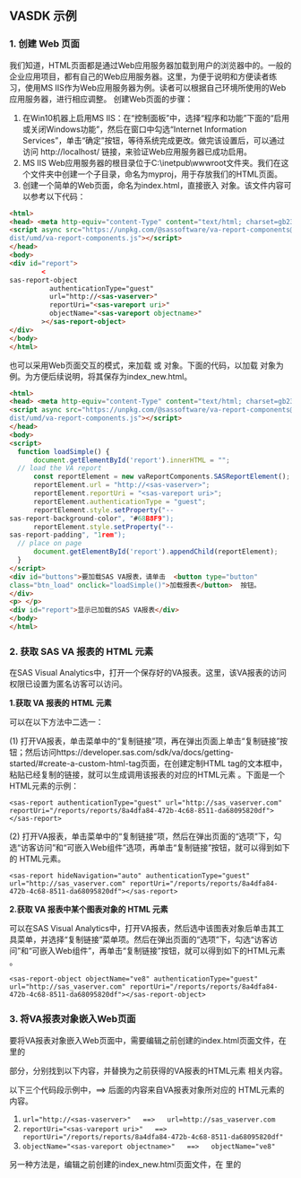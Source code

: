 ## VASDK 示例

### 1. 创建 Web 页面

我们知道，HTML页面都是通过Web应用服务器加载到用户的浏览器中的。一般的企业应用项目，都有自己的Web应用服务器。这里，为便于说明和方便读者练习，使用MS IIS作为Web应用服务器为例。读者可以根据自己环境所使用的Web应用服务器，进行相应调整。
创建Web页面的步骤：

1)	在Win10机器上启用MS IIS：在“控制面板”中，选择“程序和功能”下面的“启用或关闭Windows功能”，然后在窗口中勾选“Internet Information Services”，单击“确定”按钮，等待系统完成更改。做完该设置后，可以通过访问 http://localhost/ 链接，来验证Web应用服务器已成功启用。
2)	MS IIS Web应用服务器的根目录位于C:\inetpub\wwwroot文件夹。我们在这个文件夹中创建一个子目录，命名为myproj，用于存放我们的HTML页面。
3)	创建一个简单的Web页面，命名为index.html，直接嵌入<sas-report-object> 对象。该文件内容可以参考以下代码：
```html
<html>
<head> <meta http-equiv="content-Type" content="text/html; charset=gb2312"> 
<script async src="https://unpkg.com/@sassoftware/va-report-components@0.14.0/
dist/umd/va-report-components.js"></script>
</head>
<body>
<div id="report">
        <
sas-report-object
          authenticationType="guest"
          url="http://<sas-vaserver>"
          reportUri="<sas-vareport uri>"
          objectName="<sas-vareport objectname>"
        ></sas-report-object>
</div>
</body>
</html>
```

也可以采用Web页面交互的模式，来加载 <sas-report-object> 或 <sas-report>对象。下面的代码，以加载 <sas-report>对象为例。为方便后续说明，将其保存为index_new.html。

```html
<html>
<head> <meta http-equiv="content-Type" content="text/html; charset=gb2312"> 
<script async src="https://unpkg.com/@sassoftware/va-report-components@0.14.0/
dist/umd/va-report-components.js"></script>
</head>
<body>
<script> 
  function loadSimple() {
      document.getElementById('report').innerHTML = "";
  // load the VA report
      const reportElement = new vaReportComponents.SASReportElement();
      reportElement.url = "http://<sas-vaserver>";
      reportElement.reportUri = "<sas-vareport uri>";
      reportElement.authenticationType = "guest";
      reportElement.style.setProperty("--
sas-report-background-color", "#68B8F9");
      reportElement.style.setProperty("--
sas-report-padding", "1rem");
  // place on page
      document.getElementById('report').appendChild(reportElement);
  }
</script> 
<div id="buttons">要加载SAS VA报表，请单击  <button type="button" 
class="btn_load" onclick="loadSimple()">加载报表</button>  按钮。
</div>
<p> </p> 
<div id="report">显示已加载的SAS VA报表</div>
</body>
</html>
```


  
### 2. 获取 SAS VA 报表的 HTML 元素

在SAS Visual Analytics中，打开一个保存好的VA报表。这里，该VA报表的访问权限已设置为匿名访客可以访问。

<b>1.获取 VA 报表的 HTML 元素</b>

可以在以下方法中二选一：

(1)	打开VA报表，单击菜单中的“复制链接”项，再在弹出页面上单击“复制链接”按钮；然后访问https://developer.sas.com/sdk/va/docs/getting-started/#create-a-custom-html-tag页面，在创建定制HTML tag的文本框中，粘贴已经复制的链接，就可以生成调用该报表的对应的HTML元素 <sas-report>。下面是一个 <sas-report> HTML元素的示例：

  ```<sas-report authenticationType="guest" url="http://sas_vaserver.com" reportUri="/reports/reports/8a4dfa84-472b-4c68-8511-da68095820df"></sas-report>```

(2)	打开VA报表，单击菜单中的“复制链接”项，然后在弹出页面的“选项”下，勾选“访客访问”和“可嵌入Web组件”选项，再单击“复制链接”按钮，就可以得到如下的 <sas-report> HTML元素。

  ```<sas-report hideNavigation="auto" authenticationType="guest" url="http://sas_vaserver.com" reportUri="/reports/reports/8a4dfa84-472b-4c68-8511-da68095820df"></sas-report>```
  
<b>2.获取 VA 报表中某个图表对象的 HTML 元素</b>

可以在SAS Visual Analytics中，打开VA报表，然后选中该图表对象后单击其工具菜单，并选择“复制链接”菜单项。然后在弹出页面的“选项”下，勾选“访客访问”和“可嵌入Web组件”，再单击“复制链接”按钮，就可以得到如下的HTML元素 <sas-report-object>。

```<sas-report-object objectName="ve8" authenticationType="guest" url="http://sas_vaserver.com" reportUri="/reports/reports/8a4dfa84-472b-4c68-8511-da68095820df"></sas-report-object>```



### 3. 将VA报表对象嵌入Web页面

要将VA报表对象嵌入Web页面中，需要编辑之前创建的index.html页面文件，在 <body> 里的 <div> 部分，分别找到以下内容，并替换为之前获得的VA报表的HTML元素 <sas-report-object> 相关内容。

以下三个代码段示例中，==> 后面的内容来自VA报表对象所对应的 <sas-report-object> HTML元素的内容。
1)	```url="http://<sas-vaserver>"   ==>   url=http://sas_vaserver.com    ```
2)	```reportUri="<sas-vareport uri>"   ==>   reportUri="/reports/reports/8a4dfa84-472b-4c68-8511-da68095820df"  ```
3)	```objectName="<sas-vareport objectname>"   ==>   objectName="ve8"  ```

另一种方法是，编辑之前创建的index_new.html页面文件，在 <body> 里的 <script> 部分中， 找到VA报表对象的HTML元素 <sas-report-object> 或 <sas-report>，替换相关内容。下面的代码示例中，替换的是为之前获得的VA报表的HTML元素 <sas-report> 的相关内容。

1)	```reportElement.url = "http://<sas-vaserver>";    ==>   reportElement.url = "http://sas_vaserver.com";  ```
2)	```reportElement.reportUri = "<sas-vareport uri>";   ==>   reportElement.reportUri = "/reports/reports/8a4dfa84-472b-4c68-8511-da68095820df"; ```

至此，访问 http://localhost/myproj/index.html 页面，就可以看到VA报表中的图表对象。或者，访问 http://localhost/myproj/index_new.html 页面，刷新后，单击页面上的“加载报表”按钮，就可以看到该HTML页面中加载出的VA报表了，如图22.10所示。
 
图22.10第三方Web页面嵌入VA报表对象的示例
